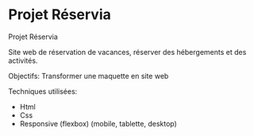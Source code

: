 # Projet Réservia
Projet Réservia

Site web de réservation de vacances, réserver des hébergements et des activités.

Objectifs: Transformer une maquette en site web

Techniques utilisées:
- Html
- Css
- Responsive (flexbox)
(mobile, tablette, desktop)
